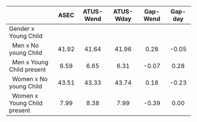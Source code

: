 
|                      |         ASEC |    ATUS-Wend |    ATUS-Wday |     Gap-Wend |      Gap-day |
| -------------------- | :----------: | :----------: | :----------: | :----------: | :----------: |
| Gender x Young Child |              |              |              |              |              |
| &nbsp;&nbsp;Men x No young Child |        41.92 |        41.64 |        41.96 |         0.28 |        -0.05 |
| &nbsp;&nbsp;Men x Young Child present |         6.59 |         6.65 |         6.31 |        -0.07 |         0.28 |
| &nbsp;&nbsp;Women x No young Child |        43.51 |        43.33 |        43.74 |         0.18 |        -0.23 |
| &nbsp;&nbsp;Women x Young Child present |         7.99 |         8.38 |         7.99 |        -0.39 |         0.00 |


